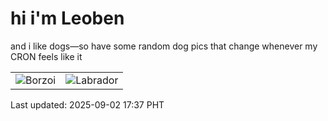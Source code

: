 # hi i'm Leoben

and i like dogs—so have some random dog pics that change whenever my CRON feels like it

|  |  |
|--------|----------|
| ![Borzoi](https://random-dog-vercel.vercel.app/api/random-borzoi?v=1756805835) | ![Labrador](https://random-dog-vercel.vercel.app/api/random-labrador?v=1756805835) |

Last updated: 2025-09-02 17:37 PHT
